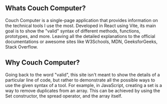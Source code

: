 ## Whats Couch Computer?

Couch Computer is a single-page application that provides information on the technical tools I use the most. Developed in React using Vite, its main goal is to show the "valid" syntax of different methods, functions, prototypes, and more. Leaving all the detailed explanations to the official documentations or awesome sites like W3Schools, MDN, GeeksforGeeks, Stack Overflow.

## Why Couch Computer?

Going back to the word "valid", this site isn't meant to show the details of a particular line of code, but rather to demonstrate all the possible ways to use the given syntax of a tool. For example, in JavaScript, creating a set is a way to remove duplicates from an array. This can be achieved by using the Set constructor, the spread operator, and the array itself.
